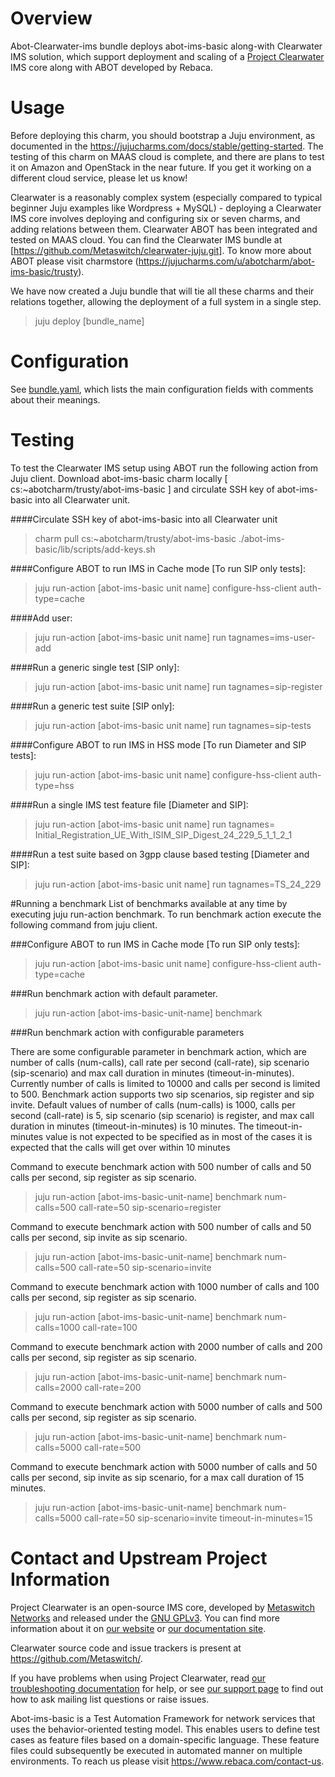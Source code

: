 # Overview

Abot-Clearwater-ims bundle deploys abot-ims-basic along-with Clearwater IMS solution, which support deployment and scaling of a [Project Clearwater](http://www.projectclearwater.org) IMS core along with ABOT developed by Rebaca.

# Usage

Before deploying this charm, you should bootstrap a Juju environment, as documented in the https://jujucharms.com/docs/stable/getting-started. The testing of this charm on MAAS cloud is complete, and there are plans to test it on Amazon and OpenStack in the near future. If you get it working on a different cloud service, please let us know!

Clearwater is a reasonably complex system (especially compared to typical beginner Juju examples like Wordpress + MySQL) - deploying a Clearwater IMS core involves deploying and configuring six or seven charms, and adding relations between them.  Clearwater ABOT has been integrated and tested on MAAS cloud. You can find the Clearwater IMS bundle at [https://github.com/Metaswitch/clearwater-juju.git]. To know more about ABOT please visit charmstore (https://jujucharms.com/u/abotcharm/abot-ims-basic/trusty).

We have now created a Juju bundle that will tie all these charms and their relations together, allowing the deployment of a full system in a single step.
          
>juju deploy [bundle_name]


# Configuration

See [bundle.yaml](bundle.yaml), which lists the main configuration fields with comments about their meanings.

# Testing

To test the Clearwater IMS setup using ABOT run the following action from Juju client.
Download abot-ims-basic charm locally [ cs:~abotcharm/trusty/abot-ims-basic ]  and circulate SSH key of abot-ims-basic into all Clearwater unit.

####Circulate SSH key of abot-ims-basic into all Clearwater unit
>charm pull cs:~abotcharm/trusty/abot-ims-basic
>./abot-ims-basic/lib/scripts/add-keys.sh

####Configure ABOT to run IMS in Cache mode [To run SIP only tests]:
 
>juju run-action [abot-ims-basic unit name] configure-hss-client auth-type=cache
 
####Add user: 

>juju run-action [abot-ims-basic unit name] run tagnames=ims-user-add
 
####Run a generic single test [SIP only]:

>juju run-action [abot-ims-basic unit name] run tagnames=sip-register

####Run a generic test suite [SIP only]:

>juju run-action [abot-ims-basic unit name] run tagnames=sip-tests
     
####Configure ABOT to run IMS in HSS mode [To run Diameter and SIP tests]:       

>juju run-action [abot-ims-basic unit name] configure-hss-client auth-type=hss

####Run a single IMS test feature file [Diameter and SIP]:

>juju run-action [abot-ims-basic unit name] run tagnames= Initial_Registration_UE_With_ISIM_SIP_Digest_24_229_5_1_1_2_1

####Run a test suite based on 3gpp clause based testing [Diameter and SIP]:

>juju run-action [abot-ims-basic unit name] run tagnames=TS_24_229

#Running a benchmark
List of benchmarks available at any time by executing juju run-action <abot-ims-basic-unit> benchmark. To run benchmark action execute the following command from juju client.

###Configure ABOT to run IMS in Cache mode [To run SIP only tests]:

>juju run-action [abot-ims-basic unit name] configure-hss-client auth-type=cache
    
###Run benchmark action with default parameter. 
  
>juju run-action [abot-ims-basic-unit-name] benchmark
    
###Run benchmark action with configurable parameters

There are some configurable parameter in benchmark action, which are number of calls (num-calls), call rate per second (call-rate), sip scenario (sip-scenario) and max call duration in minutes (timeout-in-minutes). Currently number of calls is limited to 10000 and calls per second is limited to 500. 
Benchmark action supports two sip scenarios, sip register and sip invite. 
Default values of number of calls (num-calls) is 1000, calls per second (call-rate) is 5, sip scenario (sip scenario) is register, and max call duration in minutes (timeout-in-minutes) is 10 minutes.
The timeout-in-minutes value is not expected to be specified as in most of the cases it is expected that the calls will get over within 10 minutes

Command to execute benchmark action with 500 number of calls and 50 calls per second, sip register as sip scenario.

>juju run-action [abot-ims-basic-unit-name] benchmark num-calls=500 call-rate=50 sip-scenario=register

Command to execute benchmark action with 500 number of calls and 50 calls per second, sip invite as sip scenario.

>juju run-action [abot-ims-basic-unit-name] benchmark num-calls=500 call-rate=50 sip-scenario=invite
  
Command to execute benchmark action with 1000 number of calls and 100 calls per second, sip register as sip scenario.

>juju run-action [abot-ims-basic-unit-name] benchmark num-calls=1000 call-rate=100
  
Command to execute benchmark action with 2000 number of calls and 200 calls per second, sip register as sip scenario.

>juju run-action [abot-ims-basic-unit-name] benchmark num-calls=2000 call-rate=200
  
Command to execute benchmark action with 5000 number of calls and 500 calls per second, sip register as sip scenario.

>juju run-action [abot-ims-basic-unit-name] benchmark num-calls=5000 call-rate=500

Command to execute benchmark action with 5000 number of calls and 50 calls per second, sip invite as sip scenario, for a max call duration of 15 minutes.

>juju run-action [abot-ims-basic-unit-name] benchmark num-calls=5000 call-rate=50 sip-scenario=invite timeout-in-minutes=15


# Contact and Upstream Project Information

Project Clearwater is an open-source IMS core, developed by [Metaswitch Networks](http://www.metaswitch.com) and released under the [GNU GPLv3](http://www.projectclearwater.org/download/license/). You can find more information about it on [our website](http://www.projectclearwater.org/) or [our documentation site](https://clearwater.readthedocs.org).

Clearwater source code and issue trackers is present at https://github.com/Metaswitch/.

If you have problems when using Project Clearwater, read [our troubleshooting documentation](http://clearwater.readthedocs.org/en/latest/Troubleshooting_and_Recovery/index.html) for help, or see [our support page](http://clearwater.readthedocs.org/en/latest/Support/index.html) to find out how to ask mailing list questions or raise issues.

Abot-ims-basic is a Test Automation Framework for network services that uses the behavior-oriented testing model. 
This enables users to define test cases as feature files based on a domain-specific language. These feature files could subsequently be executed in automated manner on multiple environments. To reach us please visit https://www.rebaca.com/contact-us.

